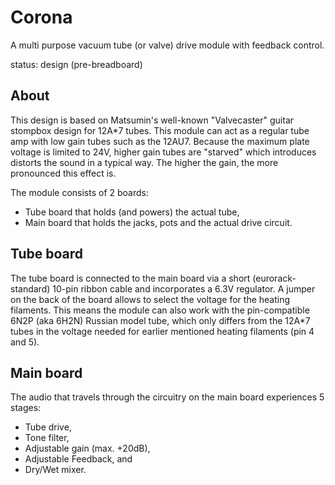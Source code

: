 # Corona
A multi purpose vacuum tube (or valve) drive module with feedback control.

status: design (pre-breadboard)

## About
This design is based on Matsumin's well-known "Valvecaster" guitar stompbox design for 12A*7 tubes. This module can act as a regular tube amp with low gain tubes such as the 12AU7. Because the maximum plate voltage is limited to 24V, higher gain tubes are "starved" which introduces distorts the sound in a typical way. The higher the gain, the more pronounced this effect is.

The module consists of 2 boards:
- Tube board that holds (and powers) the actual tube,
- Main board that holds the jacks, pots and the actual drive circuit.

## Tube board
The tube board is connected to the main board via a short (eurorack-standard) 10-pin ribbon cable and incorporates a 6.3V regulator. A jumper on the back of the board allows to select the voltage for the heating filaments. This means the module can also work with the pin-compatible 6N2P (aka 6H2N) Russian model tube, which only differs from the 12A*7 tubes in the voltage needed for earlier mentioned heating filaments (pin 4 and 5).

## Main board
The audio that travels through the circuitry on the main board experiences 5 stages:
- Tube drive,
- Tone filter,
- Adjustable gain (max. +20dB),
- Adjustable Feedback, and
- Dry/Wet mixer.
